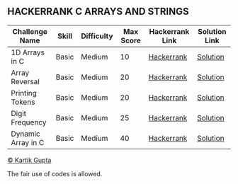 ## HACKERRANK C ARRAYS AND STRINGS


| Challenge Name | Skill | Difficulty | Max Score | Hackerrank Link | Solution Link |
| --- | --- | --- | --- | --- | --- |
| 1D Arrays in C | Basic | Medium | 10 | [Hackerrank](https://www.hackerrank.com/challenges/1d-arrays-in-c) | [Solution](https://github.com/kg-0805/HackerRank-Solutions/blob/main/C%20PRACTICE/Arrays%20and%20Strings/1D%20Arrays%20in%20C/Solution.c) |
| Array Reversal | Basic | Medium | 20 | [Hackerrank](https://www.hackerrank.com/challenges/reverse-array-c) | [Solution](https://github.com/kg-0805/HackerRank-Solutions/blob/main/C%20PRACTICE/Arrays%20and%20Strings/Array%20Reversal/Soluction.c) |
| Printing Tokens | Basic | Medium | 20 | [Hackerrank](https://www.hackerrank.com/challenges/printing-tokens-) | [Solution](https://github.com/kg-0805/HackerRank-Solutions/blob/main/C%20PRACTICE/Arrays%20and%20Strings/Printing%20Tokens/Solution.c) |
| Digit Frequency | Basic | Medium | 25 | [Hackerrank](https://www.hackerrank.com/challenges/frequency-of-digits-1) | [Solution](https://github.com/kg-0805/HackerRank-Solutions/blob/main/C%20PRACTICE/Arrays%20and%20Strings/Digit%20Frequency/Solution.c) |
| Dynamic Array in C | Basic | Medium | 40 | [Hackerrank](https://www.hackerrank.com/challenges/dynamic-array-in-c) | [Solution](https://github.com/kg-0805/HackerRank-Solutions/tree/main/C%20PRACTICE/Arrays%20and%20Strings/Dynamic%20Array%20in%20C) |



[© Kartik Gupta](https://kartikgupta.tech/)

The fair use of codes is allowed.
